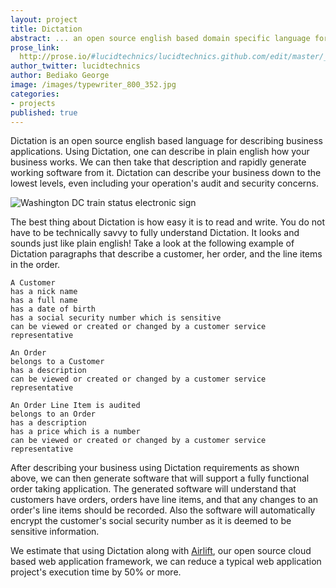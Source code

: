 ```yaml
---
layout: project
title: Dictation
abstract: ... an open source english based domain specific language for describing business applications.
prose_link:
  http://prose.io/#lucidtechnics/lucidtechnics.github.com/edit/master/_posts/features/0100-01-02-dictation.md
author_twitter: lucidtechnics
author: Bediako George
image: /images/typewriter_800_352.jpg
categories:
- projects
published: true
---
```


Dictation is an open source english based language for describing business applications.  Using Dictation, one can describe in plain english how your business works.  We can then take that description and rapidly generate working software from it.  Dictation can describe your business down to the lowest levels, even including your operation's audit and security concerns.

![Washington DC train status electronic sign](https://raw.github.com/LucidTechnics/lucidtechnics.github.com/master/images/typewriter_600_282.jpg)

The best thing about Dictation is how easy it is to read and write. You do not have to be technically savvy to fully understand Dictation.  It looks and sounds just like plain english!  Take a look at the following example of Dictation paragraphs that describe a customer, her order, and the line items in the order.

    A Customer
    has a nick name
    has a full name
    has a date of birth
    has a social security number which is sensitive
    can be viewed or created or changed by a customer service representative

    An Order
    belongs to a Customer
    has a description
    can be viewed or created or changed by a customer service representative

    An Order Line Item is audited
    belongs to an Order
    has a description
    has a price which is a number
    can be viewed or created or changed by a customer service representative

After describing your business using Dictation requirements as shown above, we can then generate software that will support a fully functional order taking application.  The generated software will understand that customers have orders, orders have line items, and that any changes to an order's line items should be recorded.  Also the software will automatically encrypt the customer's social security number as it is deemed to be sensitive information.

We estimate that using Dictation along with <a href="http://lucidtechnics.github.com/projects/airlift.html">Airlift</a>, our open source cloud based web application framework, we can reduce a typical web application project's execution time by 50% or more.